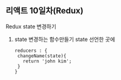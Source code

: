 ## 리액트 10일차(Redux)  

Redux state 변경하기  

1. state 변경하는 함수만들기
state 선언한 곳에
   ```
   reducers : {
    changeName(state){
      return 'john kim';
    }
   }
